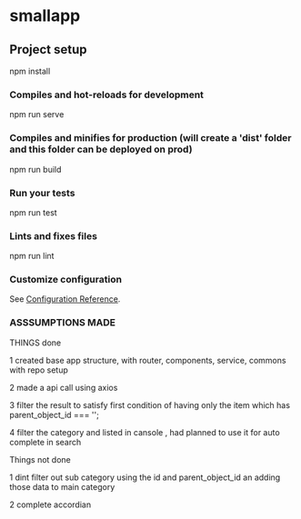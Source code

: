 # smallapp

## Project setup

npm install

### Compiles and hot-reloads for development

npm run serve

### Compiles and minifies for production (will create a 'dist' folder and this folder can be deployed on prod)

npm run build

### Run your tests

npm run test

### Lints and fixes files

npm run lint

### Customize configuration

See [Configuration Reference](https://cli.vuejs.org/config/).

### ASSSUMPTIONS MADE

THINGS done

1 created base app structure, with router, components, service, commons with repo setup

2 made a api call using axios

3 filter the result to satisfy first condition of having only the item which has parent_object_id === '';

4 filter the category and listed in cansole , had planned to use it for auto complete in search

Things not done

1 dint filter out sub category using the id and parent_object_id an adding those data to main category

2 complete accordian
